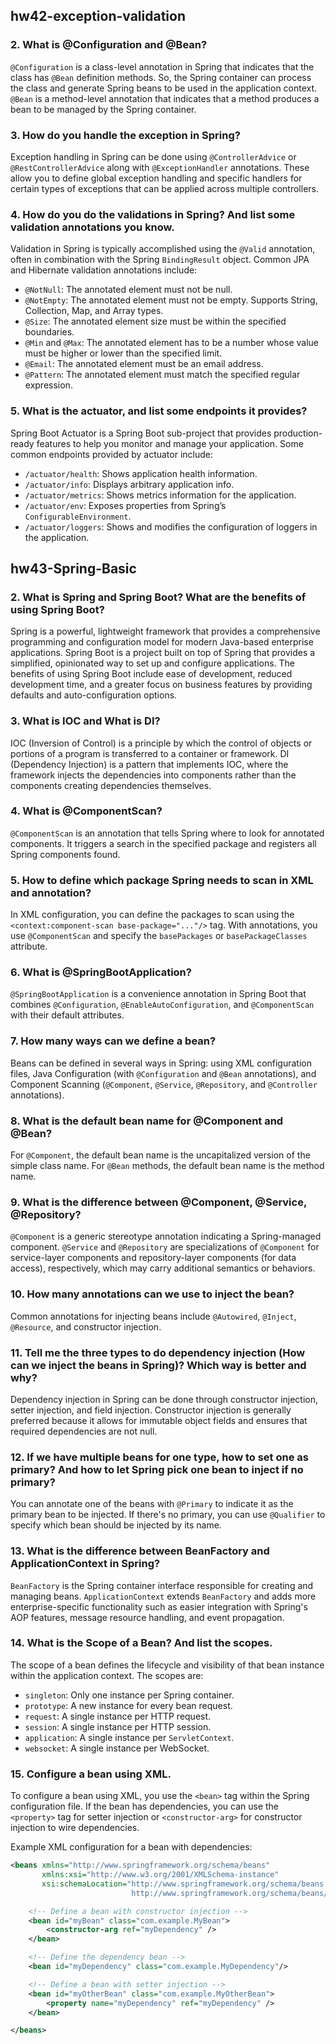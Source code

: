 ## hw42-exception-validation

### 2. What is @Configuration and @Bean?
`@Configuration` is a class-level annotation in Spring that indicates that the class has `@Bean` definition methods. So, the Spring container can process the class and generate Spring beans to be used in the application context. `@Bean` is a method-level annotation that indicates that a method produces a bean to be managed by the Spring container.

### 3. How do you handle the exception in Spring?
Exception handling in Spring can be done using `@ControllerAdvice` or `@RestControllerAdvice` along with `@ExceptionHandler` annotations. These allow you to define global exception handling and specific handlers for certain types of exceptions that can be applied across multiple controllers.

### 4. How do you do the validations in Spring? And list some validation annotations you know.
Validation in Spring is typically accomplished using the `@Valid` annotation, often in combination with the Spring `BindingResult` object. Common JPA and Hibernate validation annotations include:
- `@NotNull`: The annotated element must not be null.
- `@NotEmpty`: The annotated element must not be empty. Supports String, Collection, Map, and Array types.
- `@Size`: The annotated element size must be within the specified boundaries.
- `@Min` and `@Max`: The annotated element has to be a number whose value must be higher or lower than the specified limit.
- `@Email`: The annotated element must be an email address.
- `@Pattern`: The annotated element must match the specified regular expression.

### 5. What is the actuator, and list some endpoints it provides?
Spring Boot Actuator is a Spring Boot sub-project that provides production-ready features to help you monitor and manage your application. Some common endpoints provided by actuator include:
- `/actuator/health`: Shows application health information.
- `/actuator/info`: Displays arbitrary application info.
- `/actuator/metrics`: Shows metrics information for the application.
- `/actuator/env`: Exposes properties from Spring’s `ConfigurableEnvironment`.
- `/actuator/loggers`: Shows and modifies the configuration of loggers in the application.


## hw43-Spring-Basic

### 2. What is Spring and Spring Boot? What are the benefits of using Spring Boot?
Spring is a powerful, lightweight framework that provides a comprehensive programming and configuration model for modern Java-based enterprise applications. Spring Boot is a project built on top of Spring that provides a simplified, opinionated way to set up and configure applications. The benefits of using Spring Boot include ease of development, reduced development time, and a greater focus on business features by providing defaults and auto-configuration options.

### 3. What is IOC and What is DI?
IOC (Inversion of Control) is a principle by which the control of objects or portions of a program is transferred to a container or framework. DI (Dependency Injection) is a pattern that implements IOC, where the framework injects the dependencies into components rather than the components creating dependencies themselves.

### 4. What is @ComponentScan?
`@ComponentScan` is an annotation that tells Spring where to look for annotated components. It triggers a search in the specified package and registers all Spring components found.

### 5. How to define which package Spring needs to scan in XML and annotation?
In XML configuration, you can define the packages to scan using the `<context:component-scan base-package="..."/>` tag. With annotations, you use `@ComponentScan` and specify the `basePackages` or `basePackageClasses` attribute.

### 6. What is @SpringBootApplication?
`@SpringBootApplication` is a convenience annotation in Spring Boot that combines `@Configuration`, `@EnableAutoConfiguration`, and `@ComponentScan` with their default attributes.

### 7. How many ways can we define a bean?
Beans can be defined in several ways in Spring: using XML configuration files, Java Configuration (with `@Configuration` and `@Bean` annotations), and Component Scanning (`@Component`, `@Service`, `@Repository`, and `@Controller` annotations).

### 8. What is the default bean name for @Component and @Bean?
For `@Component`, the default bean name is the uncapitalized version of the simple class name. For `@Bean` methods, the default bean name is the method name.

### 9. What is the difference between @Component, @Service, @Repository?
`@Component` is a generic stereotype annotation indicating a Spring-managed component. `@Service` and `@Repository` are specializations of `@Component` for service-layer components and repository-layer components (for data access), respectively, which may carry additional semantics or behaviors.

### 10. How many annotations can we use to inject the bean?
Common annotations for injecting beans include `@Autowired`, `@Inject`, `@Resource`, and constructor injection.

### 11. Tell me the three types to do dependency injection (How can we inject the beans in Spring)? Which way is better and why?
Dependency injection in Spring can be done through constructor injection, setter injection, and field injection. Constructor injection is generally preferred because it allows for immutable object fields and ensures that required dependencies are not null.

### 12. If we have multiple beans for one type, how to set one as primary? And how to let Spring pick one bean to inject if no primary?
You can annotate one of the beans with `@Primary` to indicate it as the primary bean to be injected. If there's no primary, you can use `@Qualifier` to specify which bean should be injected by its name.

### 13. What is the difference between BeanFactory and ApplicationContext in Spring?
`BeanFactory` is the Spring container interface responsible for creating and managing beans. `ApplicationContext` extends `BeanFactory` and adds more enterprise-specific functionality such as easier integration with Spring's AOP features, message resource handling, and event propagation.

### 14. What is the Scope of a Bean? And list the scopes.
The scope of a bean defines the lifecycle and visibility of that bean instance within the application context. The scopes are:
- `singleton`: Only one instance per Spring container.
- `prototype`: A new instance for every bean request.
- `request`: A single instance per HTTP request.
- `session`: A single instance per HTTP session.
- `application`: A single instance per `ServletContext`.
- `websocket`: A single instance per WebSocket.

### 15. Configure a bean using XML.
To configure a bean using XML, you use the `<bean>` tag within the Spring configuration file. If the bean has dependencies, you can use the `<property>` tag for setter injection or `<constructor-arg>` for constructor injection to wire dependencies.

Example XML configuration for a bean with dependencies:

```xml
<beans xmlns="http://www.springframework.org/schema/beans"
       xmlns:xsi="http://www.w3.org/2001/XMLSchema-instance"
       xsi:schemaLocation="http://www.springframework.org/schema/beans
                           http://www.springframework.org/schema/beans/spring-beans.xsd">

    <!-- Define a bean with constructor injection -->
    <bean id="myBean" class="com.example.MyBean">
        <constructor-arg ref="myDependency" />
    </bean>

    <!-- Define the dependency bean -->
    <bean id="myDependency" class="com.example.MyDependency"/>

    <!-- Define a bean with setter injection -->
    <bean id="myOtherBean" class="com.example.MyOtherBean">
        <property name="myDependency" ref="myDependency" />
    </bean>

</beans>
